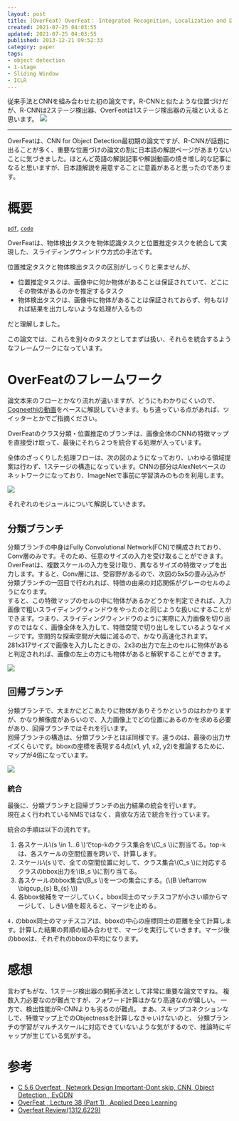 ```yaml
---
layout: post
title: (OverFeat) OverFeat： Integrated Recognition, Localization and Detection using Convolutional Networks
created: 2021-07-25 04:03:55
updated: 2021-07-25 04:03:55
published: 2013-12-21 09:52:33
category: paper
tags:
- object detection
- 1-stage
- Sliding Window
- ICLR
---
```


従来手法とCNNを組み合わせた初の論文です。R-CNNと似たような位置づけだが、R-CNNは2ステージ検出器、OverFeatは1ステージ検出器の元祖といえると思います。
![]({{site.base_url}}/images/2021-07-25-04-32-44.png)

---

OverFeatは、CNN for Object Detection最初期の論文ですが、R-CNNが話題に出ることが多く、重要な位置づけの論文の割に日本語の解説ページがあまりないことに気づきました。ほとんど英語の解説記事や解説動画の焼き増し的な記事になると思いますが、日本語解説を用意することに意義があると思ったのであります。  

# 概要
[`pdf`](https://arxiv.org/abs/1312.6229), [`code`](https://github.com/sermanet/OverFeat)

OverFeatは、物体検出タスクを物体認識タスクと位置推定タスクを統合して実現した、スライディングウィンドウ方式の手法です。

位置推定タスクと物体検出タスクの区別がしっくりと来ませんが、

* 位置推定タスクは、画像中に何か物体があることは保証されていて、どこにその物体があるのかを推定するタスク
* 物体検出タスクは、画像中に物体があることは保証されておらず、何もなければ結果を出力しないような処理が入るもの

だと理解しました。

この論文では、これらを別々のタスクとしてまずは扱い、それらを統合するようなフレームワークになっています。

# OverFeatのフレームワーク

論文本来のフローとかなり流れが違いますが、どうにもわかりにくいので、[Cogneethiの動画](https://www.youtube.com/watch?v=JKTzkcaWfuk)をベースに解説していきます。もち違っている点があれば、ツイッターとかでご指摘ください。

OverFeatのクラス分類・位置推定のブランチは、画像全体のCNNの特徴マップを直接受け取って、最後にそれら２つを統合する処理が入っています。

全体のざっくりした処理フローは、次の図のようになっており、いわゆる領域提案は行わず、1ステージの構造になっています。CNNの部分はAlexNetベースのネットワークになっており、ImageNetで事前に学習済みのものを利用します。

![]({{site.baseurl}}/images/2021-07-25-02-50-12.png)

それぞれのモジュールについて解説していきます。

## 分類ブランチ

分類ブランチの中身はFully Convolutional Network(FCN)で構成されており、Conv層のみです。そのため、任意のサイズの入力を受け取ることができます。  
OverFeatは、複数スケールの入力を受け取り、異なるサイズの特徴マップを出力します。すると、Conv層には、受容野があるので、次図の5x5の畳み込みが分類ブランチの一回目で行われれば、特徴の由来の対応関係がグレーのセルのようになります。  
すると、この特徴マップのセルの中に物体があるかどうかを判定できれば、入力画像で粗いスライディングウィンドウをやったのと同じような扱いにすることができます。つまり、スライディングウィンドウのように実際に入力画像を切り出すのではなく、画像全体を入力して、特徴空間で切り出しをしているようなイメージです。空間的な探索空間が大幅に減るので、かなり高速化されます。281x317サイズで画像を入力したときの、2x3の出力で左上のセルに物体があると判定されれば、画像の左上の方にも物体があると解釈することができます。  

![]({{site.baseurl}}/images/2021-07-25-03-49-00.png)

## 回帰ブランチ

分類ブランチで、大まかにどこあたりに物体がありそうかというのはわかりますが、かなり解像度があらいので、入力画像上でどの位置にあるのかを求める必要があり、回帰ブランチではそれを行います。  
回帰ブランチの構造は、分類ブランチとほぼ同様です。違うのは、最後の出力サイズくらいです。bboxの座標を表現する4点(x1, y1, x2, y2)を推論するために、マップが4倍になっています。  

![]({{site.baseurl}}/images/2021-07-25-04-00-21.png)

### 統合

最後に、分類ブランチと回帰ブランチの出力結果の統合を行います。  
現在よく行われているNMSではなく、貪欲な方法で統合を行っています。  

統合の手順は以下の流れです。

1. 各スケール\\(s \in 1...6 \\)でtop-kのクラス集合を\\(C_s \\)に割当てる。top-kは、各スケールの空間位置を跨いで、計算します。
2. スケール\\(s \\)で、全ての空間位置に対して、クラス集合\\(C_s \\)に対応するクラスのbbox出力を\\(B_s \\)に割り当てる。
3. 各スケールのbbox集合\\(B_s \\)を一つの集合にする。(\\(B \leftarrow \bigcup_{s} B_{s} \\))
4. 各bbox候補をマージしていく。bbox同士のマッチスコアが小さい順からマージして、しきい値を超えると、マージを止める。

`4.` のbbox同士のマッチスコアは、bboxの中心の座標同士の距離を全て計算します。計算した結果の昇順の組み合わせで、マージを実行していきます。マージ後のbboxは、それぞれのbboxの平均になります。

# 感想

言わずもがな、1ステージ検出器の開拓手法として非常に重要な論文ですね。
複数入力必要なのが難点ですが、フォワード計算はかなり高速なのが嬉しい。
一方で、検出性能がR-CNNよりも劣るのが難点。
まあ、スキップコネクションなしで、特徴マップ上でのObjectnessを計算しなきゃいけないのと、
分類ブランチの学習がマルチスケールに対応できていないような気がするので、推論時にギャップが生じている気がする。

# 参考

* [C 5.6 Overfeat , Network Design Important-Dont skip, CNN, Object Detection , EvODN](https://www.youtube.com/watch?v=JKTzkcaWfuk)
* [OverFeat , Lecture 38 (Part 1) , Applied Deep Learning](https://www.youtube.com/watch?v=4DNxgPYKJdA)
* [Overfeat Review(1312.6229)](https://towardsdatascience.com/overfeat-review-1312-6229-4fd925f3739f)
